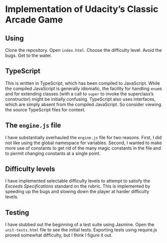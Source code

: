 # Implementation of Udacity&rsquo;s Classic Arcade Game

## Using

Clone the repository. Open `index.html`. Choose the difficulty level. Avoid the bugs. Get to the water.

## TypeScript

This is written in TypeScript, which has been compiled to JavaScript. While the compiled JavaScript is generally idiomatic, the facility for handling `enum`s and for extending classes (with a call to `super` to invoke the superclass&rsquo;s constructor) might be initially confusing. TypeScript also uses interfaces, which are simply absent from the compiled JavaScript. So consider viewing the source TypeScript files for context.

## The `engine.js` file

I have substantially overhauled the `engine.js` file for two reasons. First, I did not like using the global namespace for variables. Second, I wanted to make more use of constants to get rid of the many magic constants in the file and to permit changing constants at a single point.

## Difficulty levels

I have implemented selectable difficulty levels to attempt to satisfy the _Exceeds Specifications_ standard on the rubric. This is implemented by speeding up the bugs and slowing down the player at harder difficulty levels.

## Testing

I have stubbed out the beginning of a test suite using Jasmine. Open the `unit-tests.html` file to see the initial tests. Exporting tests using require.js proved somewhat difficulty, but I think I figure it out.

